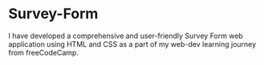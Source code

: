 # Survey-Form
I have developed a comprehensive and user-friendly Survey Form web application using HTML and CSS as a part of my web-dev learning journey from freeCodeCamp.
